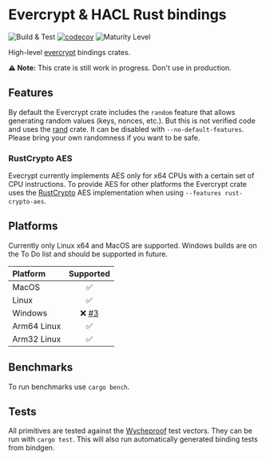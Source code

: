 # Evercrypt & HACL Rust bindings

![Build & Test](https://github.com/franziskuskiefer/evercrypt-rust/workflows/Build%20&%20Test/badge.svg)
[![codecov](https://codecov.io/gh/franziskuskiefer/evercrypt-rust/branch/master/graph/badge.svg?token=RO2Q0YTSNY)](https://codecov.io/gh/franziskuskiefer/evercrypt-rust/)
![Maturity Level](https://img.shields.io/badge/maturity-beta-orange.svg)

High-level [evercrypt](https://github.com/project-everest/hacl-star) bindings crates.

**⚠️ Note:** This crate is still work in progress. Don't use in production.

## Features
By default the Evercrypt crate includes the `random` feature that allows generating random values (keys, nonces, etc.).
But this is not verified code and uses the [rand](https://crates.io/crates/rand) crate. It can be disabled with `--no-default-features`.
Please bring your own randomness if you want to be safe.

### RustCrypto AES
Evecrypt currently implements AES only for x64 CPUs with a certain set of CPU instructions.
To provide AES for other platforms the Evercrypt crate uses the [RustCrypto](https://github.com/RustCrypto/) AES implementation when using `--features rust-crypto-aes`.

## Platforms
Currently only Linux x64 and MacOS are supported.
Windows builds are on the To Do list and should be supported in future.

| Platform    |                              Supported                              |
| :---------- | :-----------------------------------------------------------------: |
| MacOS       |                                  ✅                                  |
| Linux       |                                  ✅                                  |
| Windows     | ❌ [#3](https://github.com/franziskuskiefer/evercrypt-rust/issues/3) |
| Arm64 Linux |                                  ✅                                  |
| Arm32 Linux |                                  ✅                                  |


## Benchmarks
To run benchmarks use `cargo bench`.

## Tests
All primitives are tested against the [Wycheproof](https://github.com/google/wycheproof) test vectors.
They can be run with `cargo test`.
This will also run automatically generated binding tests from bindgen.
